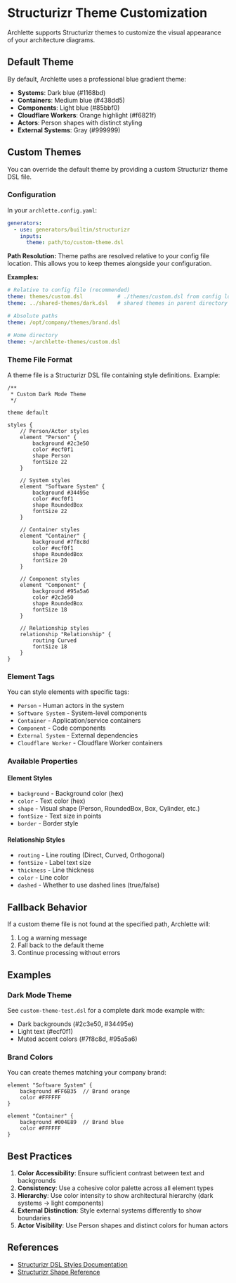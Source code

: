 # Structurizr Theme Customization

Archlette supports Structurizr themes to customize the visual appearance of your architecture diagrams.

## Default Theme

By default, Archlette uses a professional blue gradient theme:

- **Systems**: Dark blue (#1168bd)
- **Containers**: Medium blue (#438dd5)
- **Components**: Light blue (#85bbf0)
- **Cloudflare Workers**: Orange highlight (#f6821f)
- **Actors**: Person shapes with distinct styling
- **External Systems**: Gray (#999999)

## Custom Themes

You can override the default theme by providing a custom Structurizr theme DSL file.

### Configuration

In your `archlette.config.yaml`:

```yaml
generators:
  - use: generators/builtin/structurizr
    inputs:
      theme: path/to/custom-theme.dsl
```

**Path Resolution:**
Theme paths are resolved relative to your config file location. This allows you to keep themes alongside your configuration.

**Examples:**

```yaml
# Relative to config file (recommended)
theme: themes/custom.dsl           # ./themes/custom.dsl from config location
theme: ../shared-themes/dark.dsl   # shared themes in parent directory

# Absolute paths
theme: /opt/company/themes/brand.dsl

# Home directory
theme: ~/archlette-themes/custom.dsl
```

### Theme File Format

A theme file is a Structurizr DSL file containing style definitions. Example:

```dsl
/**
 * Custom Dark Mode Theme
 */

theme default

styles {
    // Person/Actor styles
    element "Person" {
        background #2c3e50
        color #ecf0f1
        shape Person
        fontSize 22
    }

    // System styles
    element "Software System" {
        background #34495e
        color #ecf0f1
        shape RoundedBox
        fontSize 22
    }

    // Container styles
    element "Container" {
        background #7f8c8d
        color #ecf0f1
        shape RoundedBox
        fontSize 20
    }

    // Component styles
    element "Component" {
        background #95a5a6
        color #2c3e50
        shape RoundedBox
        fontSize 18
    }

    // Relationship styles
    relationship "Relationship" {
        routing Curved
        fontSize 18
    }
}
```

### Element Tags

You can style elements with specific tags:

- `Person` - Human actors in the system
- `Software System` - System-level components
- `Container` - Application/service containers
- `Component` - Code components
- `External System` - External dependencies
- `Cloudflare Worker` - Cloudflare Worker containers

### Available Properties

#### Element Styles

- `background` - Background color (hex)
- `color` - Text color (hex)
- `shape` - Visual shape (Person, RoundedBox, Box, Cylinder, etc.)
- `fontSize` - Text size in points
- `border` - Border style

#### Relationship Styles

- `routing` - Line routing (Direct, Curved, Orthogonal)
- `fontSize` - Label text size
- `thickness` - Line thickness
- `color` - Line color
- `dashed` - Whether to use dashed lines (true/false)

## Fallback Behavior

If a custom theme file is not found at the specified path, Archlette will:

1. Log a warning message
2. Fall back to the default theme
3. Continue processing without errors

## Examples

### Dark Mode Theme

See `custom-theme-test.dsl` for a complete dark mode example with:

- Dark backgrounds (#2c3e50, #34495e)
- Light text (#ecf0f1)
- Muted accent colors (#7f8c8d, #95a5a6)

### Brand Colors

You can create themes matching your company brand:

```dsl
element "Software System" {
    background #FF6B35  // Brand orange
    color #FFFFFF
}

element "Container" {
    background #004E89  // Brand blue
    color #FFFFFF
}
```

## Best Practices

1. **Color Accessibility**: Ensure sufficient contrast between text and backgrounds
2. **Consistency**: Use a cohesive color palette across all element types
3. **Hierarchy**: Use color intensity to show architectural hierarchy (dark systems → light components)
4. **External Distinction**: Style external systems differently to show boundaries
5. **Actor Visibility**: Use Person shapes and distinct colors for human actors

## References

- [Structurizr DSL Styles Documentation](https://docs.structurizr.com/dsl/cookbook/styling-elements/)
- [Structurizr Shape Reference](https://docs.structurizr.com/ui/diagrams/notation)
